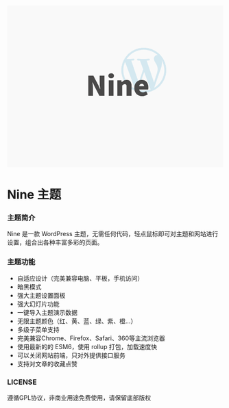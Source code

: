 ![Nine](screenshot.png)

Nine 主题
======

### 主题简介
Nine 是一款 WordPress 主题，无需任何代码，轻点鼠标即可对主题和网站进行设置，组合出各种丰富多彩的页面。


### 主题功能
- 自适应设计（完美兼容电脑、平板，手机访问）
- 暗黑模式
- 强大主题设置面板
- 强大幻灯片功能
- 一键导入主题演示数据
- 无限主题颜色（红、黄、蓝、绿、紫、橙…）
- 多级子菜单支持
- 完美兼容Chrome、Firefox、Safari、360等主流浏览器
- 使用最新的的 ESM6，使用 rollup 打包，加载速度快
- 可以关闭网站前端，只对外提供接口服务
- 支持对文章的收藏点赞

### LICENSE
遵循GPL协议，非商业用途免费使用，请保留底部版权

